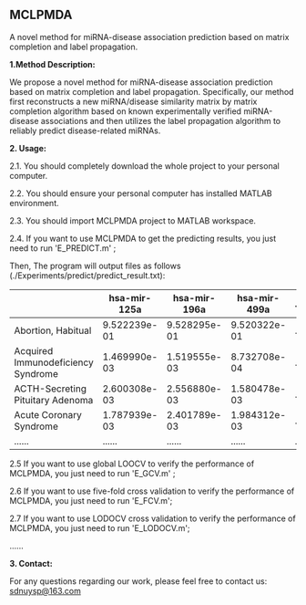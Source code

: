 
## MCLPMDA<br> 

A novel method for miRNA-disease association prediction based on matrix completion and label propagation.<br>

**1.Method Description:** 

We propose a novel method for miRNA-disease association prediction based on matrix completion and label propagation. Specifically, our method first reconstructs a new miRNA/disease similarity matrix by matrix completion algorithm based on known experimentally verified miRNA-disease associations and then utilizes the label propagation algorithm to reliably predict disease-related miRNAs.  

**2. Usage:**

2.1.  You should completely download the whole project to your personal computer.
  
2.2. You should ensure your personal computer has installed MATLAB environment.
  
2.3. You should import MCLPMDA project to MATLAB workspace.
  
2.4. If you want to use MCLPMDA to get the predicting results, you just need to run 'E_PREDICT.m' ;
  
Then, The program will output files as follows (./Experiments/predict/predict_result.txt):
  
|                                    | hsa-mir-125a | hsa-mir-196a | hsa-mir-499a | ...... |
| ---------------------------------- | ------------ | ------------ | ------------ | ------ |
| Abortion, Habitual                 | 9.522239e-01 | 9.528295e-01 | 9.520322e-01 | ...... |
| Acquired Immunodeficiency Syndrome | 1.469990e-03 | 1.519555e-03 | 8.732708e-04 | ...... |
| ACTH-Secreting Pituitary Adenoma   | 2.600308e-03 | 2.556880e-03 | 1.580478e-03 | ...... |
| Acute Coronary Syndrome            | 1.787939e-03 | 2.401789e-03 | 1.984312e-03 | ...... |
| ......                             | ......       | ......       | ......       | ...... |


2.5 If you want to use global LOOCV to verify the performance of MCLPMDA, you just need to run 'E_GCV.m' ;
    
2.6 If you want to use five-fold cross validation to verify the performance of MCLPMDA, you just need to run 'E_FCV.m';

2.7 If you want to use LODOCV cross validation to verify the performance of MCLPMDA, you just need to run 'E_LODOCV.m';

......


**3. Contact:**

For any questions regarding our work, please feel free to contact us: sdnuysp@163.com 
